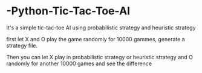 # -Python-Tic-Tac-Toe-AI
It's a simple tic-tac-toe AI using probabilistic strategy and heuristic strategy

first let X and O play the game randomly for 10000 gammes, generate a strategy file. 

Then you can let X play in probabilistic strategy or heuristic strategy and O randomly for another 10000 games and see the difference
